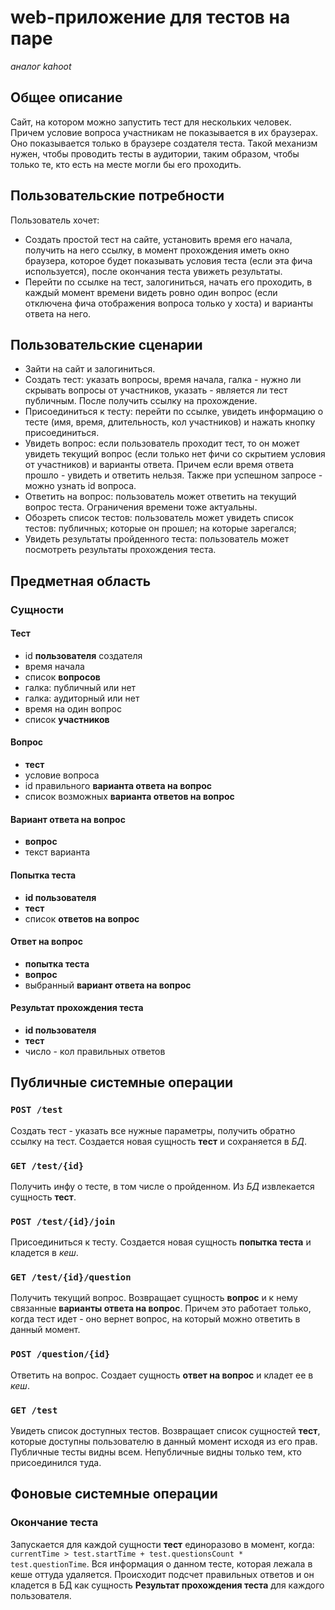 # web-приложение для тестов на паре

*аналог kahoot*

## Общее описание

Сайт, на котором можно запустить тест для нескольких человек. Причем условие вопроса участникам не показывается в их браузерах.
Оно показывается только в браузере создателя теста. Такой механизм нужен, чтобы проводить тесты в аудитории, таким образом,
чтобы только те, кто есть на месте могли бы его проходить.

## Пользовательские потребности

Пользователь хочет:

* Создать простой тест на сайте, установить время его начала, получить на него ссылку, в момент прохождения иметь окно браузера, которое будет показывать условия теста (если эта фича используется), после окончания теста увижеть результаты.
* Перейти по ссылке на тест, залогиниться, начать его проходить, в каждый момент времени видеть ровно один вопрос (если отключена фича отображения вопроса только у хоста) и варианты ответа на него.

## Пользовательские сценарии

* Зайти на сайт и залогиниться.
* Создать тест: указать вопросы, время начала, галка - нужно ли скрывать вопросы от участников, указать - является ли тест публичным. После получить ссылку на прохождение.
* Присоединиться к тесту: перейти по ссылке, увидеть информацию о тесте (имя, время, длительность, кол участников) и нажать кнопку присоединиться.
* Увидеть вопрос: если пользователь проходит тест, то он может увидеть текущий вопрос (если только нет фичи со скрытием условия от участников) и варианты ответа. Причем если время ответа прошло - увидеть и ответить нельзя. Также при успешном запросе - можно узнать id вопроса.
* Ответить на вопрос: пользователь может ответить на текущий вопрос теста. Ограничения времени тоже актуальны.
* Обозреть список тестов: пользователь может увидеть список тестов: публичных; которые он прошел; на которые зарегался;
* Увидеть результаты пройденного теста: пользователь может посмотреть результаты прохождения теста.

## Предметная область

### Сущности

#### Тест

* id **пользователя** создателя
* время начала
* список **вопросов**
* галка: публичный или нет
* галка: аудиторный или нет
* время на один вопрос
* список **участников**

#### Вопрос

* **тест**
* условие вопроса
* id правильного **варианта ответа на вопрос**
* список возможных **варианта ответов на вопрос**

#### Вариант ответа на вопрос

* **вопрос**
* текст варианта

#### Попытка теста

* **id пользователя**
* **тест**
* список **ответов на вопрос**

#### Ответ на вопрос

* **попытка теста**
* **вопрос**
* выбранный **вариант ответа на вопрос**

#### Результат прохождения теста

* **id пользователя**
* **тест**
* число - кол правильных ответов

## Публичные системные операции

### ```POST /test```

Создать тест - указать все нужные параметры, получить обратно ссылку на тест.
Создается новая сущность **тест** и сохраняется в *БД*.

### ```GET /test/{id}```

Получить инфу о тесте, в том числе о пройденном.
Из *БД* извлекается сущность **тест**.

### ```POST /test/{id}/join```

Присоединиться к тесту.
Создается новая сущность **попытка теста** и кладется в *кеш*.
 
### ```GET /test/{id}/question```

Получить текущий вопрос.
Возвращает сущность **вопрос** и к нему связанные **варианты ответа на вопрос**.
Причем это работает только, когда тест идет - оно вернет вопрос, на который можно ответить в данный момент.

### ```POST /question/{id}```

Ответить на вопрос.
Создает сущность **ответ на вопрос** и кладет ее в *кеш*.

### ```GET /test```

Увидеть список доступных тестов.
Возвращает список сущностей **тест**, которые доступны пользователю в данный момент исходя из его прав.
Публичные тесты видны всем. Непубличные видны только тем, кто присоединился туда.

## Фоновые системные операции

### Окончание теста

Запускается для каждой сущности **тест** единоразово в момент, когда: ```currentTime > test.startTime + test.questionsCount * test.questionTime```.
Вся информация о данном тесте, которая лежала в кеше оттуда удаляется. Происходит подсчет правильных ответов и он кладется в БД как сущность **Результат прохождения теста** для каждого пользователя.

